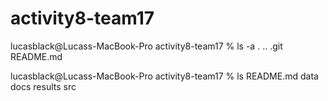 # activity8-team17

lucasblack@Lucass-MacBook-Pro activity8-team17 % ls -a
.		..		.git		README.md

lucasblack@Lucass-MacBook-Pro activity8-team17 % ls
README.md	data		docs		results		src